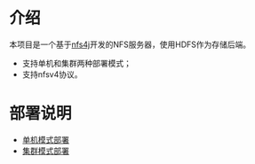 # 介绍

本项目是一个基于[nfs4j](https://github.com/dCache/nfs4j)开发的NFS服务器，使用HDFS作为存储后端。
* 支持单机和集群两种部署模式；
* 支持nfsv4协议。

# 部署说明

* [单机模式部署](docs/standlone-deploy.md)
* [集群模式部署](docs/cluster-deploy.md)
